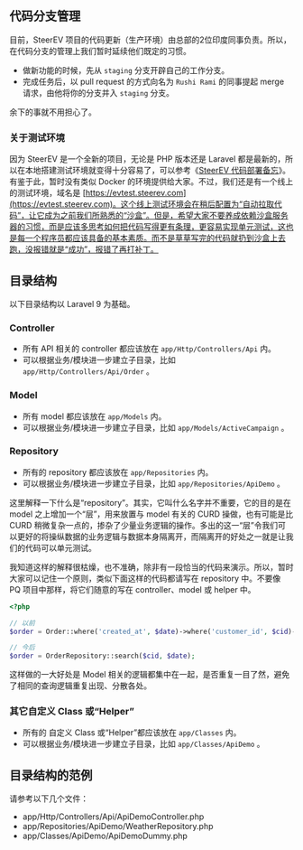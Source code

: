 ## 代码分支管理

目前，SteerEV 项目的代码更新（生产环境）由总部的2位印度同事负责。所以，在代码分支的管理上我们暂时延续他们既定的习惯。

- 做新功能的时候，先从 `staging` 分支开辟自己的工作分支。
- 完成任务后，以 pull request 的方式向名为 `Rushi Rami` 的同事提起 merge 请求，由他将你的分支并入 `staging` 分支。

余下的事就不用担心了。

### 关于测试环境

因为 SteerEV 是一个全新的项目，无论是 PHP 版本还是 Laravel 都是最新的，所以在本地搭建测试环境就变得十分容易了，可以参考《[SteerEV 代码部署备忘](https://facedrive.atlassian.net/wiki/spaces/serversidewiki/pages/77692939/SteerEV)》。有鉴于此，暂时没有类似 Docker 的环境提供给大家。不过，我们还是有一个线上的测试环境，域名是 [https://evtest.steerev.com](https://evtest.steerev.com)。这个线上测试环境会在稍后配置为“自动拉取代码”，让它成为之前我们所熟悉的“沙盒”。但是，希望大家不要养成依赖沙盒服务器的习惯，而是应该多思考如何把代码写得更有条理，更容易实现单元测试，这也是每一个程序员都应该具备的基本素质。而不是草草写完的代码就扔到沙盒上去跑，没报错就是“成功”，报错了再打补丁。

## 目录结构

以下目录结构以 Laravel 9 为基础。

### Controller

- 所有 API 相关的 controller 都应该放在 `app/Http/Controllers/Api` 内。
- 可以根据业务/模块进一步建立子目录，比如 `app/Http/Controllers/Api/Order` 。

### Model

- 所有 model 都应该放在 `app/Models` 内。
- 可以根据业务/模块进一步建立子目录，比如 `app/Models/ActiveCampaign` 。

### Repository

- 所有的 repository 都应该放在 `app/Repositories` 内。
- 可以根据业务/模块进一步建立子目录，比如 `app/Repositories/ApiDemo` 。

这里解释一下什么是“repository”。其实，它叫什么名字并不重要，它的目的是在 model 之上增加一个“层”，用来放置与 model 有关的 CURD 操做，也有可能是比 CURD 稍微复杂一点的，掺杂了少量业务逻辑的操作。多出的这一“层”令我们可以更好的将操纵数据的业务逻辑与数据本身隔离开，而隔离开的好处之一就是让我们的代码可以单元测试。

我知道这样的解释很枯燥，也不准确，除非有一段恰当的代码来演示。所以，暂时大家可以记住一个原则，类似下面这样的代码都请写在 repository 中。不要像 PQ 项目中那样，将它们随意的写在 controller、model 或 helper 中。

```php
<?php

// 以前
$order = Order::where('created_at', $date)->where('customer_id', $cid)->first();

// 今后
$order = OrderRepository::search($cid, $date);
```

这样做的一大好处是 Model 相关的逻辑都集中在一起，是否重复一目了然，避免了相同的查询逻辑重复出现、分散各处。 

### 其它自定义 Class 或“Helper”

- 所有的 自定义 Class 或“Helper”都应该放在 `app/Classes` 内。
- 可以根据业务/模块进一步建立子目录，比如 `app/Classes/ApiDemo` 。

## 目录结构的范例

请参考以下几个文件：

- app/Http/Controllers/Api/ApiDemoController.php
- app/Repositories/ApiDemo/WeatherRepository.php
- app/Classes/ApiDemo/ApiDemoDummy.php
